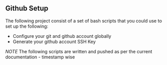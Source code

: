 ## Github Setup
The following project consist of a set of bash scripts that you could use to set up the following: 
* Configure your git and github account globally
* Generate your github account SSH Key

*NOTE* The following scripts are written and pushed  as per the current documentation - timestamp wise

